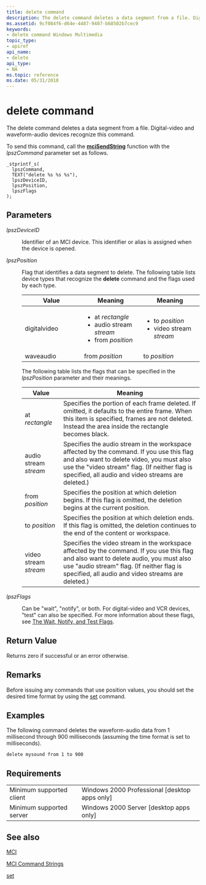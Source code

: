 ```yaml
---
title: delete command
description: The delete command deletes a data segment from a file. Digital-video and waveform-audio devices recognize this command.
ms.assetid: 9cf084f6-d64e-4487-9407-b68502b7cec9
keywords:
- delete command Windows Multimedia
topic_type:
- apiref
api_name:
- delete
api_type:
- NA
ms.topic: reference
ms.date: 05/31/2018
---
```


# delete command

The delete command deletes a data segment from a file. Digital-video and waveform-audio devices recognize this command.

To send this command, call the [**mciSendString**](https://msdn.microsoft.com/library/Dd757161(v=VS.85).aspx) function with the *lpszCommand* parameter set as follows.

``` syntax
_stprintf_s(
  lpszCommand, 
  TEXT("delete %s %s %s"), 
  lpszDeviceID, 
  lpszPosition, 
  lpszFlags
); 
```

## Parameters

<dl> <dt>

<span id="lpszDeviceID"></span><span id="lpszdeviceid"></span><span id="LPSZDEVICEID"></span>*lpszDeviceID*
</dt> <dd>

Identifier of an MCI device. This identifier or alias is assigned when the device is opened.

</dd> <dt>

<span id="lpszPosition"></span><span id="lpszposition"></span><span id="LPSZPOSITION"></span>*lpszPosition*
</dt> <dd>

Flag that identifies a data segment to delete. The following table lists device types that recognize the **delete** command and the flags used by each type.



<table>
<colgroup>
<col style="width: 33%" />
<col style="width: 33%" />
<col style="width: 33%" />
</colgroup>
<thead>
<tr class="header">
<th>Value</th>
<th>Meaning</th>
<th>Meaning</th>
</tr>
</thead>
<tbody>
<tr class="odd">
<td>digitalvideo</td>
<td><ul>
<li>at <em>rectangle</em></li>
<li>audio stream <em>stream</em></li>
<li>from <em>position</em></li>
</ul></td>
<td><ul>
<li>to <em>position</em></li>
<li>video stream <em>stream</em></li>
</ul></td>
</tr>
<tr class="even">
<td>waveaudio</td>
<td>from <em>position</em></td>
<td>to <em>position</em></td>
</tr>
</tbody>
</table>



 

The following table lists the flags that can be specified in the *lpszPosition* parameter and their meanings.



| Value                 | Meaning                                                                                                                                                                                                                                      |
|-----------------------|----------------------------------------------------------------------------------------------------------------------------------------------------------------------------------------------------------------------------------------------|
| at *rectangle*        | Specifies the portion of each frame deleted. If omitted, it defaults to the entire frame. When this item is specified, frames are not deleted. Instead the area inside the rectangle becomes black.                                          |
| audio stream *stream* | Specifies the audio stream in the workspace affected by the command. If you use this flag and also want to delete video, you must also use the "video stream" flag. (If neither flag is specified, all audio and video streams are deleted.) |
| from *position*       | Specifies the position at which deletion begins. If this flag is omitted, the deletion begins at the current position.                                                                                                                       |
| to *position*         | Specifies the position at which deletion ends. If this flag is omitted, the deletion continues to the end of the content or workspace.                                                                                                       |
| video stream *stream* | Specifies the video stream in the workspace affected by the command. If you use this flag and also want to delete audio, you must also use "audio stream" flag. (If neither flag is specified, all audio and video streams are deleted.)     |



 

</dd> <dt>

<span id="lpszFlags"></span><span id="lpszflags"></span><span id="LPSZFLAGS"></span>*lpszFlags*
</dt> <dd>

Can be "wait", "notify", or both. For digital-video and VCR devices, "test" can also be specified. For more information about these flags, see [The Wait, Notify, and Test Flags](the-wait-notify-and-test-flags.md).

</dd> </dl>

## Return Value

Returns zero if successful or an error otherwise.

## Remarks

Before issuing any commands that use position values, you should set the desired time format by using the [set](set.md) command.

## Examples

The following command deletes the waveform-audio data from 1 millisecond through 900 milliseconds (assuming the time format is set to milliseconds).

``` syntax
delete mysound from 1 to 900
```

## Requirements



|                                     |                                                            |
|-------------------------------------|------------------------------------------------------------|
| Minimum supported client<br/> | Windows 2000 Professional \[desktop apps only\]<br/> |
| Minimum supported server<br/> | Windows 2000 Server \[desktop apps only\]<br/>       |



## See also

<dl> <dt>

[MCI](mci.md)
</dt> <dt>

[MCI Command Strings](mci-command-strings.md)
</dt> <dt>

[set](set.md)
</dt> </dl>

 

 





